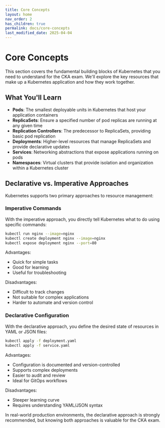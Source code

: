 ```yaml
---
title: Core Concepts
layout: home
nav_order: 2
has_children: true
permalink: docs/core-concepts
last_modified_date: 2025-04-04
---
```


# Core Concepts

This section covers the fundamental building blocks of Kubernetes that you need to understand for the CKA exam. We'll explore the key resources that make up a Kubernetes application and how they work together.

## What You'll Learn

- **Pods**: The smallest deployable units in Kubernetes that host your application containers
- **ReplicaSets**: Ensure a specified number of pod replicas are running at any given time
- **Replication Controllers**: The predecessor to ReplicaSets, providing basic pod replication
- **Deployments**: Higher-level resources that manage ReplicaSets and provide declarative updates
- **Services**: Networking abstractions that expose applications running on pods
- **Namespaces**: Virtual clusters that provide isolation and organization within a Kubernetes cluster

## Declarative vs. Imperative Approaches

Kubernetes supports two primary approaches to resource management:

### Imperative Commands

With the imperative approach, you directly tell Kubernetes what to do using specific commands:

```bash
kubectl run nginx --image=nginx
kubectl create deployment nginx --image=nginx
kubectl expose deployment nginx --port=80
```

Advantages:
- Quick for simple tasks
- Good for learning
- Useful for troubleshooting

Disadvantages:
- Difficult to track changes
- Not suitable for complex applications
- Harder to automate and version control

### Declarative Configuration

With the declarative approach, you define the desired state of resources in YAML or JSON files:

```bash
kubectl apply -f deployment.yaml
kubectl apply -f service.yaml
```

Advantages:
- Configuration is documented and version-controlled
- Supports complex deployments
- Easier to audit and review
- Ideal for GitOps workflows

Disadvantages:
- Steeper learning curve
- Requires understanding YAML/JSON syntax

In real-world production environments, the declarative approach is strongly recommended, but knowing both approaches is valuable for the CKA exam.